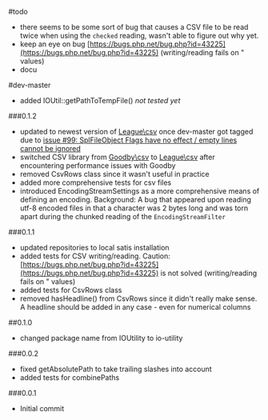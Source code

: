 #todo

 - there seems to be some sort of bug that causes a CSV file to be read twice when using the `checked` reading, wasn't able to figure out why yet.
 - keep an eye on bug [https://bugs.php.net/bug.php?id=43225](https://bugs.php.net/bug.php?id=43225) (writing/reading fails on \" values)
 - docu
 
#dev-master

 - added IOUtil::getPathToTempFile() *not tested yet*

###0.1.2
 
 - updated to newest version of [League\csv](https://github.com/thephpleague/csv) once dev-master got tagged due to [issue #99: SplFileObject Flags have no effect / empty lines cannot be ignored](https://github.com/thephpleague/csv/issues/99)
 - switched CSV library from [Goodby\csv](https://github.com/goodby/csv) to [League\csv](https://github.com/thephpleague/csv) after encountering performance issues with Goodby
 - removed CsvRows class since it wasn't useful in practice
 - added more comprehensive tests for csv files
 - introduced EncodingStreamSettings as a more comprehensive means of defining an encoding. Background: A bug that appeared upon reading utf-8 encoded files in that a character was 2 bytes long and was torn apart during the chunked reading of the `EncodingStreamFilter`

###0.1.1

 - updated repositories to local satis installation
 - added tests for CSV writing/reading. Caution: [https://bugs.php.net/bug.php?id=43225](https://bugs.php.net/bug.php?id=43225) is not solved (writing/reading fails on \" values)
 - added tests for CsvRows class
 - removed hasHeadline() from CsvRows since it didn't really make sense. A headline should be added in any case - even for numerical columns

##0.1.0

 - changed package name from IOUtility to io-utility

###0.0.2

- fixed getAbsolutePath to take trailing slashes into account
- added tests for combinePaths

###0.0.1

- Initial commit